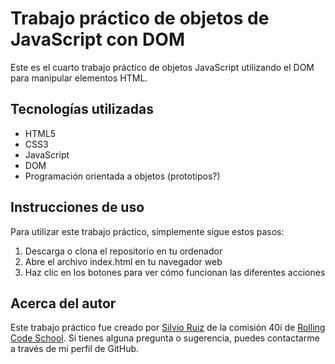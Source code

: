 # Trabajo práctico de objetos de JavaScript con DOM

Este es el cuarto trabajo práctico de objetos JavaScript utilizando el DOM para manipular elementos HTML.

## Tecnologías utilizadas

- HTML5
- CSS3
- JavaScript
- DOM
- Programación orientada a objetos (prototipos?)

## Instrucciones de uso

Para utilizar este trabajo práctico, simplemente sigue estos pasos:

1. Descarga o clona el repositorio en tu ordenador
2. Abre el archivo index.html en tu navegador web
3. Haz clic en los botones para ver cómo funcionan las diferentes acciones

## Acerca del autor

Este trabajo práctico fue creado por [Silvio Ruiz](https://github.com/silviojrcc) de la comisión 40i de [Rolling Code School](https://rollingcodeschool.com/). Si tienes alguna pregunta o sugerencia, puedes contactarme a través de mi perfil de GitHub.
